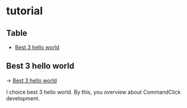 # tutorial


Table
-----------------
<!-- vim-markdown-toc GFM -->

* [Best 3 hello world](#Best-3-hello-world)


## Best 3 hello world

-> [Best 3 hello world](https://github.com/puutaro/CommandClick/blob/master/md/developer/tutorial/hello_world.md)

I choice best 3 hello world.
By this, you overview about CommandClick development.
